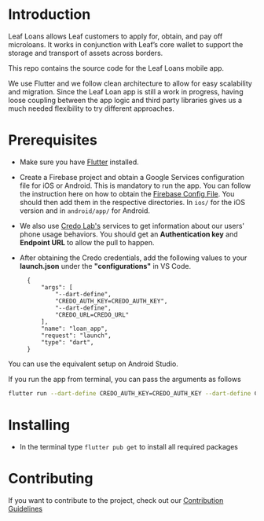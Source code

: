 # Introduction

Leaf Loans allows Leaf customers to apply for, obtain, and pay off microloans. It works in conjunction with Leaf’s core wallet to support the storage and transport of assets across borders. 


This repo contains the source code for the Leaf Loans mobile app. 

We use Flutter and we follow clean architecture to allow for easy scalability and migration. Since the Leaf Loan app is still a work in progress, having loose coupling between the app logic and third party libraries gives us a much needed flexibility to try different approaches.

# Prerequisites

- Make sure you have [Flutter](https://flutter.dev) installed.
- Create a Firebase project and obtain a Google Services configuration file for iOS or Android. This is mandatory to run the app. You can follow the instruction here on how to obtain the [Firebase Config File](https://firebase.google.com/docs/flutter/setup?platform=ios#add-config-file). You should then add them in the respective directories. In `ios/` for the iOS version and in `android/app/` for Android.
- We also use [Credo Lab's](https://www.credolab.com/) services to get information about our users' phone usage behaviors. You should get an **Authentication key** and **Endpoint URL** to allow the pull to happen.
- After obtaining the Credo credentials, add the following values to your **launch.json** under the **"configurations"** in VS Code.

        {
            "args": [
                "--dart-define",
                "CREDO_AUTH_KEY=CREDO_AUTH_KEY",
                "--dart-define",
                "CREDO_URL=CREDO_URL"
            ],
            "name": "loan_app",
            "request": "launch",
            "type": "dart",
        }
You can use the equivalent setup on Android Studio. 

If you run the app from terminal, you can pass the arguments as follows

```sh
flutter run --dart-define CREDO_AUTH_KEY=CREDO_AUTH_KEY --dart-define CREDO_URL=CREDO_URL
```

# Installing

-   In the terminal type `flutter pub get` to install all required packages

# Contributing

If you want to contribute to the project, check out our [Contribution Guidelines](/docs/contributing)
